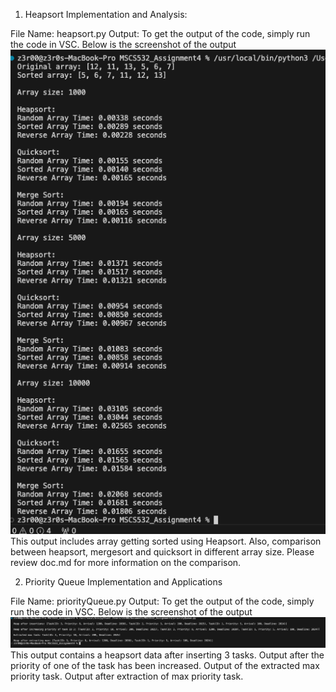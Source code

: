 1. Heapsort Implementation and Analysis:

File Name: heapsort.py
Output: To get the output of the code, simply run the code in VSC.
Below is the screenshot of the output
![alt text](image.png)
This output includes array getting sorted using Heapsort.
Also, comparison between heapsort, mergesort and quicksort in different array size.
Please review doc.md for more information on the comparison.


2. Priority Queue Implementation and Applications

File Name: priorityQueue.py
Output: To get the output of the code, simply run the code in VSC.
Below is the screenshot of the output
![alt text](image-1.png)
This output contains a heapsort data after inserting 3 tasks.
Output after the priority of one of the task has been increased.
Output of the extracted max priority task.
Output after extraction of max priority task.





